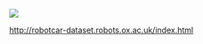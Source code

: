 ![](http://robotcar-dataset.robots.ox.ac.uk/images/broad_st.png)

http://robotcar-dataset.robots.ox.ac.uk/index.html

